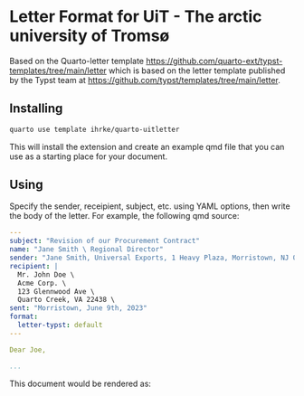 # Letter Format for UiT - The arctic university of Tromsø

Based on the Quarto-letter template <https://github.com/quarto-ext/typst-templates/tree/main/letter> which is based on the letter template published by the Typst team at <https://github.com/typst/templates/tree/main/letter>.


## Installing

```bash
quarto use template ihrke/quarto-uitletter
```

This will install the extension and create an example qmd file that you can use as a starting place for your document.

## Using

Specify the sender, receipient, subject, etc. using YAML options, then write the body of the letter. For example, the following qmd source:

```yaml
---
subject: "Revision of our Procurement Contract"
name: "Jane Smith \ Regional Director"
sender: "Jane Smith, Universal Exports, 1 Heavy Plaza, Morristown, NJ 07964"
recipient: |
  Mr. John Doe \
  Acme Corp. \
  123 Glennwood Ave \
  Quarto Creek, VA 22438 \
sent: "Morristown, June 9th, 2023"
format:
  letter-typst: default
---

Dear Joe,

...
```

This document would be rendered as:

<!--
![](letter.png)
-->